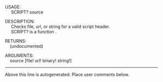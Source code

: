 USAGE:  
&nbsp;&nbsp;&nbsp;&nbsp;&nbsp;SCRIPT?&nbsp;source&nbsp;  
  
DESCRIPTION:  
&nbsp;&nbsp;&nbsp;&nbsp;&nbsp;Checks&nbsp;file,&nbsp;url,&nbsp;or&nbsp;string&nbsp;for&nbsp;a&nbsp;valid&nbsp;script&nbsp;header.  
&nbsp;&nbsp;&nbsp;&nbsp;&nbsp;SCRIPT?&nbsp;is&nbsp;a&nbsp;function&nbsp;.  
  
RETURNS:  
&nbsp;&nbsp;&nbsp;&nbsp;(undocumented)  
  
ARGUMENTS:  
&nbsp;&nbsp;&nbsp;&nbsp;source&nbsp;[file!&nbsp;url!&nbsp;binary!&nbsp;string!]  
___
Above this line is autogenerated. Place user comments below.